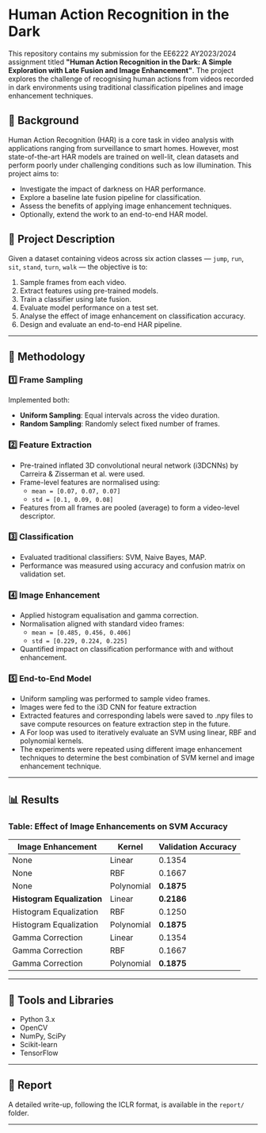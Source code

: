 # Human Action Recognition in the Dark

This repository contains my submission for the EE6222 AY2023/2024 assignment titled **"Human Action Recognition in the Dark: A Simple Exploration with Late Fusion and Image Enhancement"**. The project explores the challenge of recognising human actions from videos recorded in dark environments using traditional classification pipelines and image enhancement techniques.

## 📘 Background

Human Action Recognition (HAR) is a core task in video analysis with applications ranging from surveillance to smart homes. However, most state-of-the-art HAR models are trained on well-lit, clean datasets and perform poorly under challenging conditions such as low illumination. This project aims to:

- Investigate the impact of darkness on HAR performance.
- Explore a baseline late fusion pipeline for classification.
- Assess the benefits of applying image enhancement techniques.
- Optionally, extend the work to an end-to-end HAR model.

## 🧪 Project Description

Given a dataset containing videos across six action classes — `jump`, `run`, `sit`, `stand`, `turn`, `walk` — the objective is to:

1. Sample frames from each video.
2. Extract features using pre-trained models.
3. Train a classifier using late fusion.
4. Evaluate model performance on a test set.
5. Analyse the effect of image enhancement on classification accuracy.
6. Design and evaluate an end-to-end HAR pipeline.

---

## 🧭 Methodology

### 1️⃣ Frame Sampling

Implemented both:
- **Uniform Sampling**: Equal intervals across the video duration.
- **Random Sampling**: Randomly select fixed number of frames.

### 2️⃣ Feature Extraction

- Pre-trained inflated 3D convolutional neural network (i3DCNNs) by Carreira & Zisserman et al. were used.
- Frame-level features are normalised using:
  - `mean = [0.07, 0.07, 0.07]`
  - `std = [0.1, 0.09, 0.08]`
- Features from all frames are pooled (average) to form a video-level descriptor.

### 3️⃣ Classification

- Evaluated traditional classifiers: SVM, Naive Bayes, MAP.
- Performance was measured using accuracy and confusion matrix on validation set.

### 4️⃣ Image Enhancement

- Applied histogram equalisation and gamma correction.
- Normalisation aligned with standard video frames:
  - `mean = [0.485, 0.456, 0.406]`
  - `std = [0.229, 0.224, 0.225]`
- Quantified impact on classification performance with and without enhancement.

### 5️⃣ End-to-End Model

- Uniform sampling was performed to sample video frames.
- Images were fed to the i3D CNN for feature extraction
- Extracted features and corresponding labels were saved to .npy files to save compute resources on feature extraction step in the future.
- A For loop was used to iteratively evaluate an SVM using linear, RBF and polynomial kernels.
- The experiments were repeated using different image enhancement techniques to determine the best combination of SVM kernel and image enhancement technique.

---

## 📊 Results

### Table: Effect of Image Enhancements on SVM Accuracy

| Image Enhancement      | Kernel     | Validation Accuracy |
|------------------------|------------|----------------------|
| None                   | Linear     | 0.1354               |
| None                   | RBF        | 0.1667               |
| None                   | Polynomial | **0.1875**           |
| **Histogram Equalization** | Linear     | **0.2186**           |
| Histogram Equalization | RBF        | 0.1250               |
| Histogram Equalization | Polynomial | **0.1875**           |
| Gamma Correction       | Linear     | 0.1354               |
| Gamma Correction       | RBF        | 0.1667               |
| Gamma Correction       | Polynomial | **0.1875**           |


---

## 🔧 Tools and Libraries

- Python 3.x
- OpenCV
- NumPy, SciPy
- Scikit-learn
- TensorFlow


---

## 📝 Report

A detailed write-up, following the ICLR format, is available in the `report/` folder.

---

